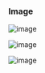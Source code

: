 ### Image 
![image](https://github.com/user-attachments/assets/2fe84d3d-3866-458a-8e78-7a8fd665c1bb)

![image](https://github.com/user-attachments/assets/9ce34b74-d7a2-4687-91cb-705242a9662a)

![image](https://github.com/user-attachments/assets/057894d4-f20b-4d5e-8179-f6f3c18a1baa)


